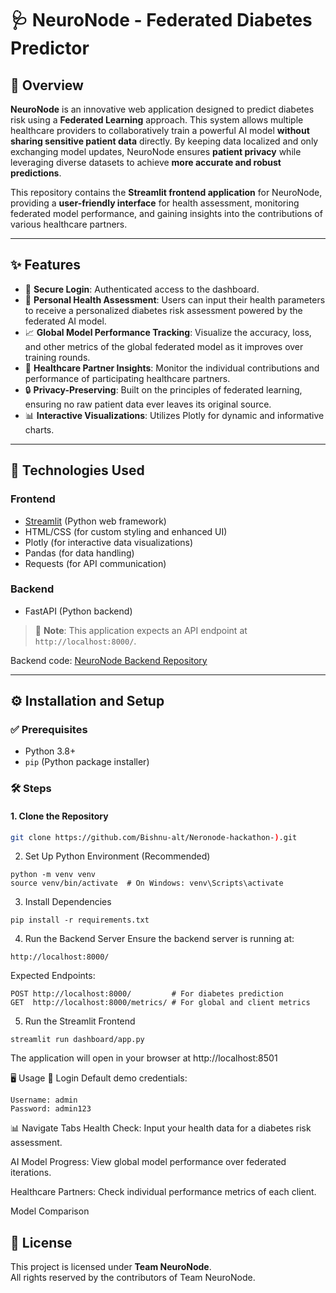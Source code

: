 # 🩺 NeuroNode - Federated Diabetes Predictor

## 🧠 Overview
**NeuroNode** is an innovative web application designed to predict diabetes risk using a **Federated Learning** approach. This system allows multiple healthcare providers to collaboratively train a powerful AI model **without sharing sensitive patient data** directly. By keeping data localized and only exchanging model updates, NeuroNode ensures **patient privacy** while leveraging diverse datasets to achieve **more accurate and robust predictions**.

This repository contains the **Streamlit frontend application** for NeuroNode, providing a **user-friendly interface** for health assessment, monitoring federated model performance, and gaining insights into the contributions of various healthcare partners.

---

## ✨ Features

- 🔐 **Secure Login**: Authenticated access to the dashboard.
- 🧾 **Personal Health Assessment**: Users can input their health parameters to receive a personalized diabetes risk assessment powered by the federated AI model.
- 📈 **Global Model Performance Tracking**: Visualize the accuracy, loss, and other metrics of the global federated model as it improves over training rounds.
- 🏥 **Healthcare Partner Insights**: Monitor the individual contributions and performance of participating healthcare partners.
- 🔒 **Privacy-Preserving**: Built on the principles of federated learning, ensuring no raw patient data ever leaves its original source.
- 📊 **Interactive Visualizations**: Utilizes Plotly for dynamic and informative charts.

---

## 🚀 Technologies Used

### Frontend

- [Streamlit](https://streamlit.io/) (Python web framework)
- HTML/CSS (for custom styling and enhanced UI)
- Plotly (for interactive data visualizations)
- Pandas (for data handling)
- Requests (for API communication)

### Backend

- FastAPI (Python backend)

> 📢 **Note**: This application expects an API endpoint at `http://localhost:8000/`.

Backend code: [NeuroNode Backend Repository](https://github.com/Bishnu-alt/Neronode-hackathon-)

---

## ⚙️ Installation and Setup

### ✅ Prerequisites

- Python 3.8+
- `pip` (Python package installer)

### 🛠 Steps

#### 1. Clone the Repository

```bash
git clone https://github.com/Bishnu-alt/Neronode-hackathon-).git
```
2. Set Up Python Environment (Recommended)
```
python -m venv venv
source venv/bin/activate  # On Windows: venv\Scripts\activate
```
3. Install Dependencies
```
pip install -r requirements.txt
```


4. Run the Backend Server
Ensure the backend server is running at:
```
http://localhost:8000/
```

Expected Endpoints:

```
POST http://localhost:8000/         # For diabetes prediction
GET  http://localhost:8000/metrics/ # For global and client metrics
```
5. Run the Streamlit Frontend
```
streamlit run dashboard/app.py
```
The application will open in your browser at http://localhost:8501

🖥️ Usage
🔐 Login
Default demo credentials:

```
Username: admin
Password: admin123
```

📊 Navigate Tabs
Health Check: Input your health data for a diabetes risk assessment.

AI Model Progress: View global model performance over federated iterations.

Healthcare Partners: Check individual performance metrics of each client.

Model Comparison




## 📄 License

This project is licensed under **Team NeuroNode**.  
All rights reserved by the contributors of Team NeuroNode.
